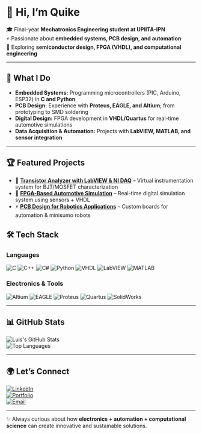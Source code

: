 # 👋 Hi, I’m Quike

🎓 Final-year **Mechatronics Engineering student at UPIITA-IPN**  
⚡ Passionate about **embedded systems, PCB design, and automation**  
🔬 Exploring **semiconductor design, FPGA (VHDL), and computational engineering**  

---

## 🚀 What I Do
- **Embedded Systems:** Programming microcontrollers (PIC, Arduino, ESP32) in **C and Python**  
- **PCB Design:** Experience with **Proteus, EAGLE, and Altium**; from prototyping to SMD soldering  
- **Digital Design:** FPGA development in **VHDL/Quartus** for real-time automotive simulations  
- **Data Acquisition & Automation:** Projects with **LabVIEW, MATLAB, and sensor integration**  

---
## 🏆 Featured Projects
- 🔌 [**Transistor Analyzer with LabVIEW & NI DAQ**](https://quikelrd.github.io/projects) – Virtual instrumentation system for BJT/MOSFET characterization  
- 🚗 [**FPGA-Based Automotive Simulation**](https://quikelrd.github.io/projects) – Real-time digital simulation system using sensors + VHDL  
- ⚡ [**PCB Design for Robotics Applications**](https://quikelrd.github.io/projects) – Custom boards for automation & minisumo robots  

## 🛠️ Tech Stack

### Languages  
![C](https://img.shields.io/badge/C-00599C?style=for-the-badge&logo=c&logoColor=white)
![C++](https://img.shields.io/badge/C++-00599C?style=for-the-badge&logo=cplusplus&logoColor=white)
![C#](https://img.shields.io/badge/C%23-239120?style=for-the-badge&logo=csharp&logoColor=white)
![Python](https://img.shields.io/badge/Python-3776AB?style=for-the-badge&logo=python&logoColor=yellow)
![VHDL](https://img.shields.io/badge/VHDL-512BD4?style=for-the-badge&logo=verilog&logoColor=white)
![LabVIEW](https://img.shields.io/badge/LabVIEW-FFDB00?style=for-the-badge&logo=ni&logoColor=black)
![MATLAB](https://img.shields.io/badge/MATLAB-FF8800?style=for-the-badge&logo=mathworks&logoColor=white)

### Electronics & Tools  
![Altium](https://img.shields.io/badge/Altium-000000?style=for-the-badge&logo=altiumdesigner&logoColor=gold)
![EAGLE](https://img.shields.io/badge/EAGLE-E6322D?style=for-the-badge&logo=autodesk&logoColor=white)
![Proteus](https://img.shields.io/badge/Proteus-1D3557?style=for-the-badge&logo=proteus&logoColor=blue)
![Quartus](https://img.shields.io/badge/Quartus-0071C5?style=for-the-badge&logo=intel&logoColor=white)
![SolidWorks](https://img.shields.io/badge/SolidWorks-FF0000?style=for-the-badge&logo=dassaultsystemes&logoColor=white)

---

## 📊 GitHub Stats  

![Luis's GitHub Stats](https://github-readme-stats.vercel.app/api?username=quikelrd&show_icons=true&theme=tokyonight)  
![Top Languages](https://github-readme-stats.vercel.app/api/top-langs/?username=quikelrd&layout=compact&theme=tokyonight)  

---

## 🌍 Let’s Connect  
[![LinkedIn](https://img.shields.io/badge/LinkedIn-blue?style=for-the-badge&logo=linkedin)](https://www.linkedin.com/in/enrique-lerdo)  
[![Portfolio](https://img.shields.io/badge/Portfolio-000000?style=for-the-badge&logo=About.me&logoColor=white)](https://quikelrd.github.io/projects)  
[![Email](https://img.shields.io/badge/Email-D14836?style=for-the-badge&logo=gmail&logoColor=white)](mailto:luis.e.lerdo@gmail.com)  

---

✨ Always curious about how **electronics + automation + computational science** can create innovative and sustainable solutions.
